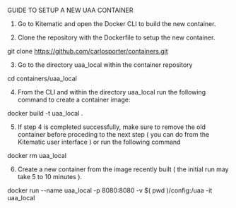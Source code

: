 GUIDE TO SETUP A NEW UAA CONTAINER

1. Go to Kitematic and open the Docker CLI to build the new container.


2. Clone the repository with the Dockerfile to setup the new container.

git clone https://github.com/carlosporter/containers.git


3. Go to the directory uaa_local within the container repository

cd containers/uaa_local

4. From the CLI and within the directory uaa_local run the following command to create a container image:

docker build -t uaa_local .


5. If step 4 is completed successfully, make sure to remove the old container before proceding to the next step
   ( you can do from the Kitematic user interface ) or run the following command
   
docker rm uaa_local


6. Create a new container from the image recently built ( the initial run may take 5 to 10 minutes ).

docker run --name uaa_local -p 8080:8080 -v $( pwd )/config:/uaa -it uaa_local



